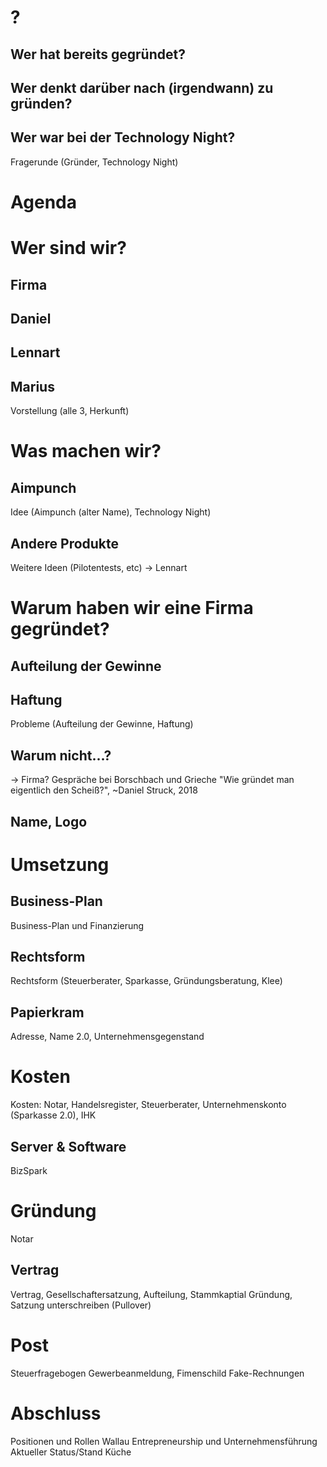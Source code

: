# ?
## Wer hat bereits gegründet?
## Wer denkt darüber nach (irgendwann) zu gründen?
## Wer war bei der Technology Night?
Fragerunde (Gründer, Technology Night)

# Agenda

# Wer sind wir?
## Firma
## Daniel
## Lennart
## Marius
Vorstellung (alle 3, Herkunft)

# Was machen wir?
## Aimpunch
Idee (Aimpunch (alter Name), Technology Night)
## Andere Produkte
Weitere Ideen (Pilotentests, etc) -> Lennart

# Warum haben wir eine Firma gegründet?
## Aufteilung der Gewinne
## Haftung
Probleme (Aufteilung der Gewinne, Haftung)
## Warum nicht...?
-> Firma? Gespräche bei Borschbach und Grieche
"Wie gründet man eigentlich den Scheiß?", ~Daniel Struck, 2018
## Name, Logo

# Umsetzung
## Business-Plan
Business-Plan und Finanzierung
## Rechtsform
Rechtsform (Steuerberater, Sparkasse, Gründungsberatung, Klee)
## Papierkram
Adresse, Name 2.0, Unternehmensgegenstand

# Kosten
Kosten: Notar, Handelsregister, Steuerberater, Unternehmenskonto (Sparkasse 2.0), IHK
## Server & Software
BizSpark

# Gründung
Notar
## Vertrag
Vertrag, Gesellschaftersatzung, Aufteilung, Stammkaptial
Gründung, Satzung unterschreiben (Pullover)

# Post
Steuerfragebogen
Gewerbeanmeldung, Fimenschild
Fake-Rechnungen

# Abschluss
Positionen und Rollen
Wallau Entrepreneurship und Unternehmensführung
Aktueller Status/Stand
Küche